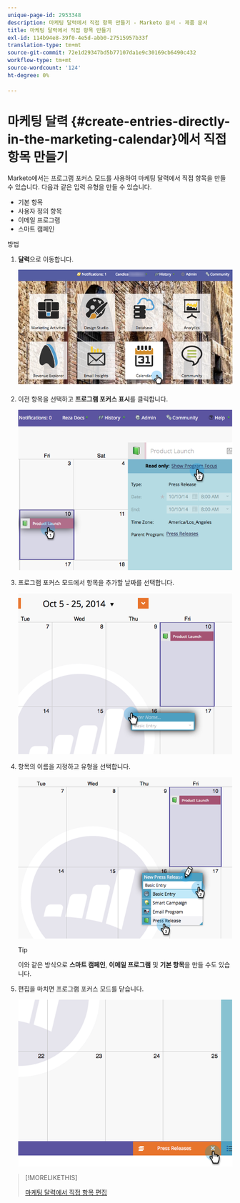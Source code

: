 ```yaml
---
unique-page-id: 2953348
description: 마케팅 달력에서 직접 항목 만들기 - Marketo 문서 - 제품 문서
title: 마케팅 달력에서 직접 항목 만들기
exl-id: 114b94e8-39f0-4e5d-abb0-27515957b33f
translation-type: tm+mt
source-git-commit: 72e1d29347bd5b77107da1e9c30169cb6490c432
workflow-type: tm+mt
source-wordcount: '124'
ht-degree: 0%

---
```


# 마케팅 달력 {#create-entries-directly-in-the-marketing-calendar}에서 직접 항목 만들기

Marketo에서는 프로그램 포커스 모드를 사용하여 마케팅 달력에서 직접 항목을 만들 수 있습니다. 다음과 같은 입력 유형을 만들 수 있습니다.

* 기본 항목
* 사용자 정의 항목
* 이메일 프로그램
* 스마트 캠페인

방법

1. **달력**&#x200B;으로 이동합니다.

   ![](assets/2017-05-10-15-30-47-2.png)

1. 이전 항목을 선택하고 **프로그램 포커스 표시**&#x200B;를 클릭합니다.

   ![](assets/image2014-10-20-13-3a7-3a55.png)

1. 프로그램 포커스 모드에서 항목을 추가할 날짜를 선택합니다.

   ![](assets/image2014-10-20-13-3a8-3a6.png)

1. 항목의 이름을 지정하고 유형을 선택합니다.

   ![](assets/image2014-10-20-13-3a8-3a19.png)

   >[!TIP]
   >
   >이와 같은 방식으로 **스마트 캠페인**, **이메일 프로그램** 및 **기본 항목**&#x200B;을 만들 수도 있습니다.

1. 편집을 마치면 프로그램 포커스 모드를 닫습니다.

   ![](assets/image2014-10-20-13-3a8-3a29.png)

>[!MORELIKETHIS]
>
>[마케팅 달력에서 직접 항목 편집](edit-entries-directly-in-the-marketing-calendar.md)
